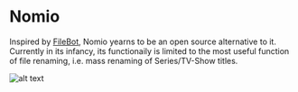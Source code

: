 Nomio
===

Inspired by [FileBot](https://www.filebot.net/), Nomio yearns to be an open source alternative to it. Currently in its infancy, its functionaily is limited to the most useful function of file renaming, i.e. mass renaming of Series/TV-Show titles.

![alt text](https://alexvasile.com/wp-content/uploads/2020/07/NomioUsage.png)
